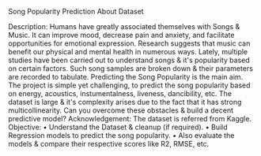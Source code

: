 Song Popularity Prediction
About Dataset
 
Description:
Humans have greatly associated themselves with Songs & Music. It can improve mood, decrease pain and anxiety, and facilitate opportunities for emotional expression. Research suggests that music can benefit our physical and mental health in numerous ways.
Lately, multiple studies have been carried out to understand songs & it's popularity based on certain factors. Such song samples are broken down & their parameters are recorded to tabulate. Predicting the Song Popularity is the main aim.
The project is simple yet challenging, to predict the song popularity based on energy, acoustics, instumentalness, liveness, dancibility, etc. The dataset is large & it's complexity arises due to the fact that it has strong multicollinearity. Can you overcome these obstacles & build a decent predictive model?
Acknowledgement:
The dataset is referred from Kaggle.
Objective:
•	Understand the Dataset & cleanup (if required).
•	Build Regression models to predict the song popularity.
•	Also evaluate the models & compare their respective scores like R2, RMSE, etc.

